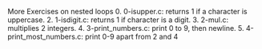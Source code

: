 More Exercises on nested loops
0. 0-isupper.c: returns 1 if a character is uppercase.
2. 1-isdigit.c: returns 1 if character is a digit.
3. 2-mul.c: multiplies 2 integers.
4. 3-print_numbers.c: print 0 to 9, then newline.
5. 4-print_most_numbers.c: print 0-9 apart from 2 and 4